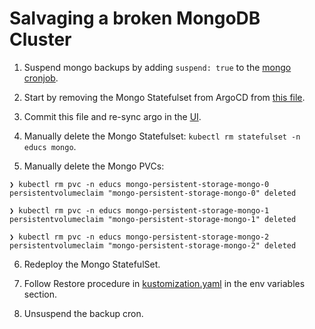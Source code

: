 # Salvaging a broken MongoDB Cluster

1. Suspend mongo backups by adding `suspend: true` to the [mongo cronjob](./backups-cron.yml).

2. Start by removing the Mongo Statefulset from ArgoCD from [this file](./kustomization.yaml).

3. Commit this file and re-sync argo in the [UI](https://gitops.k8s.cguertin.dev/applications/argocd/educs-topology?view=tree&conditions=false).

4. Manually delete the Mongo Statefulset: `kubectl rm statefulset -n educs mongo`.

5. Manually delete the Mongo PVCs: 

```
❯ kubectl rm pvc -n educs mongo-persistent-storage-mongo-0
persistentvolumeclaim "mongo-persistent-storage-mongo-0" deleted

❯ kubectl rm pvc -n educs mongo-persistent-storage-mongo-1
persistentvolumeclaim "mongo-persistent-storage-mongo-1" deleted

❯ kubectl rm pvc -n educs mongo-persistent-storage-mongo-2
persistentvolumeclaim "mongo-persistent-storage-mongo-2" deleted
```

6. Redeploy the Mongo StatefulSet.

7. Follow Restore procedure in [kustomization.yaml](./kustomization.yaml) in the env variables section.

8. Unsuspend the backup cron.